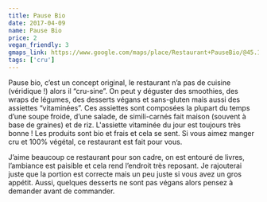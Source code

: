 ```yaml
---
title: Pause Bio
date: 2017-04-09
name: Pause Bio
price: 2
vegan_friendly: 3
gmaps_link: https://www.google.com/maps/place/Restaurant+PauseBio/@45.1916293,5.7310884,15z/data=!4m2!3m1!1s0x0:0xba466d35baf6e3e5?sa=X&ved=0ahUKEwiMicvR1JnTAhVEChoKHdDsC30Q_BIIcTAK
tags: ['cru']
---
```


Pause bio, c’est un concept original, le restaurant n’a pas de cuisine (véridique !) alors il “cru-sine”. On peut y déguster des smoothies, des wraps de légumes, des desserts végans et sans-gluten mais aussi des assiettes “vitaminées”. Ces assiettes sont composées la plupart du temps d’une soupe froide, d’une salade, de simili-carnés fait maison (souvent à base de graines) et de riz. L'assiette vitaminée du jour est toujours très bonne ! Les produits sont bio et frais et cela se sent. Si vous aimez manger cru et 100% végétal, ce restaurant est fait pour vous.

J’aime beaucoup ce restaurant pour son cadre, on est entouré de livres, l’ambiance est paisible et cela rend l’endroit très reposant. Je rajouterai juste que la portion est correcte mais un peu juste si vous avez un gros appétit. Aussi, quelques desserts ne sont pas végans alors pensez à demander avant de commander.


